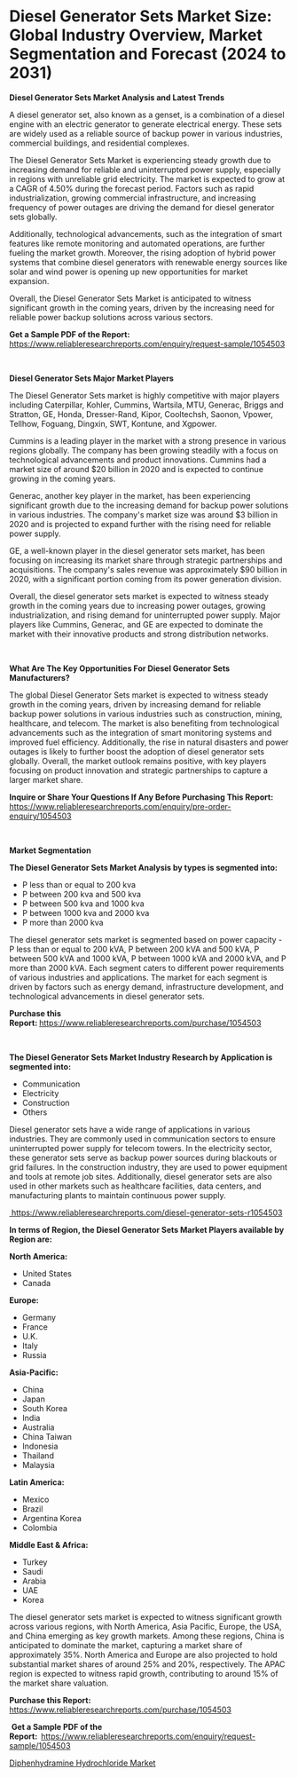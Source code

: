 <p><h1>Diesel Generator Sets Market Size: Global Industry Overview, Market Segmentation and Forecast (2024 to 2031)</h1></p><p><strong>Diesel Generator Sets Market Analysis and Latest Trends</strong></p>
<p><p>A diesel generator set, also known as a genset, is a combination of a diesel engine with an electric generator to generate electrical energy. These sets are widely used as a reliable source of backup power in various industries, commercial buildings, and residential complexes.</p><p>The Diesel Generator Sets Market is experiencing steady growth due to increasing demand for reliable and uninterrupted power supply, especially in regions with unreliable grid electricity. The market is expected to grow at a CAGR of 4.50% during the forecast period. Factors such as rapid industrialization, growing commercial infrastructure, and increasing frequency of power outages are driving the demand for diesel generator sets globally.</p><p>Additionally, technological advancements, such as the integration of smart features like remote monitoring and automated operations, are further fueling the market growth. Moreover, the rising adoption of hybrid power systems that combine diesel generators with renewable energy sources like solar and wind power is opening up new opportunities for market expansion.</p><p>Overall, the Diesel Generator Sets Market is anticipated to witness significant growth in the coming years, driven by the increasing need for reliable power backup solutions across various sectors.</p></p>
<p><strong>Get a Sample PDF of the Report:&nbsp;</strong> <a href="https://www.reliableresearchreports.com/enquiry/request-sample/1054503">https://www.reliableresearchreports.com/enquiry/request-sample/1054503</a></p>
<p>&nbsp;</p>
<p><strong>Diesel Generator Sets Major Market Players</strong></p>
<p><p>The Diesel Generator Sets market is highly competitive with major players including Caterpillar, Kohler, Cummins, Wartsila, MTU, Generac, Briggs and Stratton, GE, Honda, Dresser-Rand, Kipor, Cooltechsh, Saonon, Vpower, Tellhow, Foguang, Dingxin, SWT, Kontune, and Xgpower.</p><p>Cummins is a leading player in the market with a strong presence in various regions globally. The company has been growing steadily with a focus on technological advancements and product innovations. Cummins had a market size of around $20 billion in 2020 and is expected to continue growing in the coming years.</p><p>Generac, another key player in the market, has been experiencing significant growth due to the increasing demand for backup power solutions in various industries. The company's market size was around $3 billion in 2020 and is projected to expand further with the rising need for reliable power supply.</p><p>GE, a well-known player in the diesel generator sets market, has been focusing on increasing its market share through strategic partnerships and acquisitions. The company's sales revenue was approximately $90 billion in 2020, with a significant portion coming from its power generation division.</p><p>Overall, the diesel generator sets market is expected to witness steady growth in the coming years due to increasing power outages, growing industrialization, and rising demand for uninterrupted power supply. Major players like Cummins, Generac, and GE are expected to dominate the market with their innovative products and strong distribution networks.</p></p>
<p>&nbsp;</p>
<p><strong>What Are The Key Opportunities For Diesel Generator Sets Manufacturers?</strong></p>
<p><p>The global Diesel Generator Sets market is expected to witness steady growth in the coming years, driven by increasing demand for reliable backup power solutions in various industries such as construction, mining, healthcare, and telecom. The market is also benefiting from technological advancements such as the integration of smart monitoring systems and improved fuel efficiency. Additionally, the rise in natural disasters and power outages is likely to further boost the adoption of diesel generator sets globally. Overall, the market outlook remains positive, with key players focusing on product innovation and strategic partnerships to capture a larger market share.</p></p>
<p><strong>Inquire or Share Your Questions If Any Before Purchasing This Report:</strong> <a href="https://www.reliableresearchreports.com/enquiry/pre-order-enquiry/1054503">https://www.reliableresearchreports.com/enquiry/pre-order-enquiry/1054503</a></p>
<p>&nbsp;</p>
<p><strong>Market Segmentation</strong></p>
<p><strong>The Diesel Generator Sets Market Analysis by types is segmented into:</strong></p>
<p><ul><li>P less than or equal to 200 kva</li><li>P between 200 kva and 500 kva</li><li>P between 500 kva and 1000 kva</li><li>P between 1000 kva and 2000 kva</li><li>P more than 2000 kva</li></ul></p>
<p><p>The diesel generator sets market is segmented based on power capacity - P less than or equal to 200 kVA, P between 200 kVA and 500 kVA, P between 500 kVA and 1000 kVA, P between 1000 kVA and 2000 kVA, and P more than 2000 kVA. Each segment caters to different power requirements of various industries and applications. The market for each segment is driven by factors such as energy demand, infrastructure development, and technological advancements in diesel generator sets.</p></p>
<p><strong>Purchase this Report:&nbsp;</strong><a href="https://www.reliableresearchreports.com/purchase/1054503">https://www.reliableresearchreports.com/purchase/1054503</a></p>
<p>&nbsp;</p>
<p><strong>The Diesel Generator Sets Market Industry Research by Application is segmented into:</strong></p>
<p><ul><li>Communication</li><li>Electricity</li><li>Construction</li><li>Others</li></ul></p>
<p><p>Diesel generator sets have a wide range of applications in various industries. They are commonly used in communication sectors to ensure uninterrupted power supply for telecom towers. In the electricity sector, these generator sets serve as backup power sources during blackouts or grid failures. In the construction industry, they are used to power equipment and tools at remote job sites. Additionally, diesel generator sets are also used in other markets such as healthcare facilities, data centers, and manufacturing plants to maintain continuous power supply.</p></p>
<p><a href="https://www.reliableresearchreports.com/diesel-generator-sets-r1054503">&nbsp;https://www.reliableresearchreports.com/diesel-generator-sets-r1054503</a></p>
<p><strong>In terms of Region, the Diesel Generator Sets Market Players available by Region are:</strong></p>
<p>
    <p> <strong> North America: </strong>
        <ul>
            <li>United States</li>
            <li>Canada</li>
        </ul>
        </p> 
    <p> <strong> Europe: </strong>
        <ul>
            <li>Germany</li>
            <li>France</li>
            <li>U.K.</li>
            <li>Italy</li>
            <li>Russia</li>
        </ul>
        </p> 
    <p> <strong> Asia-Pacific: </strong>
        <ul>
            <li>China</li>
            <li>Japan</li>
            <li>South Korea</li>
            <li>India</li>
            <li>Australia</li>
            <li>China Taiwan</li>
            <li>Indonesia</li>
            <li>Thailand</li>
            <li>Malaysia</li>
        </ul>
        </p> 
    <p> <strong> Latin America: </strong>
        <ul>
            <li>Mexico</li>
            <li>Brazil</li>
            <li>Argentina Korea</li>
            <li>Colombia</li>
        </ul>
        </p> 
    <p> <strong> Middle East & Africa: </strong>
        <ul>
            <li>Turkey</li>
            <li>Saudi</li>
            <li>Arabia</li>
            <li>UAE</li>
            <li>Korea</li>
        </ul>
    </p>
    </p>
<p><p>The diesel generator sets market is expected to witness significant growth across various regions, with North America, Asia Pacific, Europe, the USA, and China emerging as key growth markets. Among these regions, China is anticipated to dominate the market, capturing a market share of approximately 35%. North America and Europe are also projected to hold substantial market shares of around 25% and 20%, respectively. The APAC region is expected to witness rapid growth, contributing to around 15% of the market share valuation.</p></p>
<p><strong>Purchase this Report: </strong><a href="https://www.reliableresearchreports.com/purchase/1054503">https://www.reliableresearchreports.com/purchase/1054503</a></p>
<p>&nbsp;<strong>Get a Sample PDF of the Report:&nbsp;&nbsp;</strong><a href="https://www.reliableresearchreports.com/enquiry/request-sample/1054503">https://www.reliableresearchreports.com/enquiry/request-sample/1054503</a></p>
<p><strong></strong></p>
<p><p><a href="https://invited-way-688.notion.site/Diphenhydramine-Hydrochloride-Market-Size-Market-Share-and-Global-Market-Analysis-Report-2024-20-f13eb225f70148159b6f3613bc9c1925">Diphenhydramine Hydrochloride Market</a></p></p>
